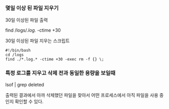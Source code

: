 ### 몇일 이상 된 파일 지우기

30일 이상된 파일 출력

find /logs/*.log.* -ctime +30


30일 이상된 파일 지우는 스크립트

```
#!/bin/bash
cd /logs
find ./*.log.* -ctime +30 -exec rm -f {} \;
```

### 특정 로그를 지우고 삭제 전과 동일한 용량을 보일때
 
lsof | grep deleted




출력된 결과에서 아까 삭제했던 파일을 찾아서 어떤 프로세스에서 아직 파일을 사용 중인지 확인할 수 있다. 
